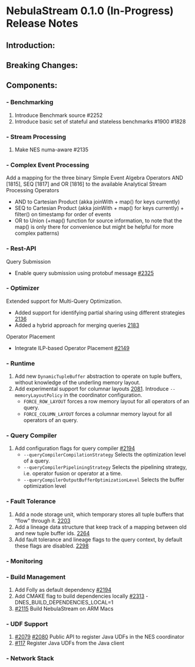 # NebulaStream 0.1.0 (In-Progress) Release Notes

## Introduction:
## Breaking Changes:
## Components:
### - Benchmarking
1. Introduce Benchmark source #2252
2. Introduce basic set of stateful and stateless benchmarks #1900 #1828 
### - Stream Processing
1. Make NES numa-aware #2135
### - Complex Event Processing
Add a mapping for the three binary Simple Event Algebra Operators AND [1815], SEQ [1817] and OR [1816] to the available Analytical Stream Processing Operators
   - AND to Cartesian Product (akka joinWith + map() for keys currently) 
   - SEQ to Cartesian Product (akka joinWith + map() for keys currently) + filter() on timestamp for order of events 
   - OR to Union (+map() function for source information, to note that the map() is only there for convenience but might be helpful for more complex patterns)  
### - Rest-API
Query Submission
   - Enable query submission using protobuf message [#2325](https://github.com/nebulastream/nebulastream/pull/2325)
### - Optimizer
Extended support for Multi-Query Optimization.
   - Added support for identifying partial sharing using different strategies [2136](https://github.com/nebulastream/nebulastream/issues/2136)
   - Added a hybrid approach for merging queries [2183](https://github.com/nebulastream/nebulastream/issues/2183) 

Operator Placement
   - Integrate ILP-based Operator Placement [#2149](https://github.com/nebulastream/nebulastream/pull/2325)
### - Runtime
1. Add new `DynamicTupleBuffer` abstraction to operate on tuple buffers, without knowledge of the underling memory layout.
2. Add experimental support for columnar layouts [2081](https://github.com/nebulastream/nebulastream/tree/2081-queryoptimizer-phase-choose-mem-layout).
   Introduce `--memoryLayoutPolicy` in the coordinator configuration.
   - `FORCE_ROW_LAYOUT` forces a row memory layout for all operators of an query.
   - `FORCE_COLUMN_LAYOUT` forces a columnar memory layout for all operators of an query.
### - Query Compiler
1. Add configuration flags for query compiler [#2194](https://github.com/nebulastream/nebulastream/issues/2194)
    - `--queryCompilerCompilationStrategy` Selects the optimization level of a query.
    - `--queryCompilerPipeliningStrategy` Selects the pipelining strategy, i.e. operator  fusion or operator at a time.
    - `--queryCompilerOutputBufferOptimizationLevel` Selects the buffer optimization level
### - Fault Tolerance
1. Add a node storage unit, which temporary stores all tuple buffers that “flow” through it. [2203](https://github.com/nebulastream/nebulastream/issues/2203)
2. Add a lineage data structure that keep track of a mapping between old and new tuple buffer ids. [2264](https://github.com/nebulastream/nebulastream/issues/2264)
3. Add fault tolerance and lineage flags to the query context, by default these flags are disabled. [2298](https://github.com/nebulastream/nebulastream/issues/2298)
### - Monitoring
### - Build Management
1. Add Folly as default dependency [#2194](https://github.com/nebulastream/nebulastream/issues/2194)
2. Add CMAKE flag to build dependencies locally [#2313](https://github.com/nebulastream/nebulastream/issues/2313)
   -DNES_BUILD_DEPENDENCIES_LOCAL=1
3. [#2115](https://github.com/nebulastream/nebulastream/issues/2115) Build NebulaStream on ARM Macs
### - UDF Support
1. [#2079](https://github.com/nebulastream/nebulastream/issues/2079) [#2080](https://github.com/nebulastream/nebulastream/issues/2080) Public API to register Java UDFs in the NES coordinator
2. [#117](https://github.com/nebulastream/nebulastream-java-client/issues/117) Register Java UDFs from the Java client
### - Network Stack
